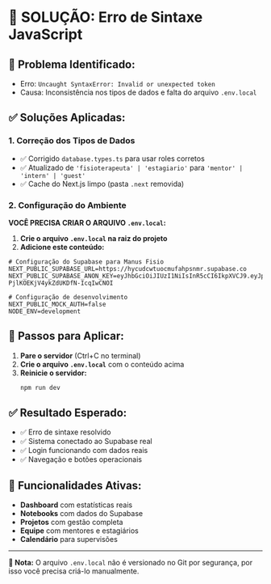 # 🔧 **SOLUÇÃO: Erro de Sintaxe JavaScript**

## 🚨 **Problema Identificado:**
- Erro: `Uncaught SyntaxError: Invalid or unexpected token`
- Causa: Inconsistência nos tipos de dados e falta do arquivo `.env.local`

## ✅ **Soluções Aplicadas:**

### 1. **Correção dos Tipos de Dados**
- ✅ Corrigido `database.types.ts` para usar roles corretos
- ✅ Atualizado de `'fisioterapeuta' | 'estagiario'` para `'mentor' | 'intern' | 'guest'`
- ✅ Cache do Next.js limpo (pasta `.next` removida)

### 2. **Configuração do Ambiente**
**VOCÊ PRECISA CRIAR O ARQUIVO `.env.local`:**

1. **Crie o arquivo `.env.local` na raiz do projeto**
2. **Adicione este conteúdo:**

```env
# Configuração do Supabase para Manus Fisio
NEXT_PUBLIC_SUPABASE_URL=https://hycudcwtuocmufahpsnmr.supabase.co
NEXT_PUBLIC_SUPABASE_ANON_KEY=eyJhbGciOiJIUzI1NiIsInR5cCI6IkpXVCJ9.eyJpc3MiOiJzdXBhYmFzZSIsInJlZiI6Imh5Y3VkY3d0dW9jbXVmYWhwc25tciIsInJvbGUiOiJhbm9uIiwiaWF0IjoxNzM2NDY0ODYzLCJleHAiOjIwNTIwNDA4NjN9.YOzlOkb4wMOzs-PjlKOEKjV4ykZdUKDfN-IcqIwCNOI

# Configuração de desenvolvimento
NEXT_PUBLIC_MOCK_AUTH=false
NODE_ENV=development
```

## 🔄 **Passos para Aplicar:**

1. **Pare o servidor** (Ctrl+C no terminal)
2. **Crie o arquivo `.env.local`** com o conteúdo acima
3. **Reinicie o servidor:**
   ```bash
   npm run dev
   ```

## ✅ **Resultado Esperado:**
- ✅ Erro de sintaxe resolvido
- ✅ Sistema conectado ao Supabase real
- ✅ Login funcionando com dados reais
- ✅ Navegação e botões operacionais

## 🎯 **Funcionalidades Ativas:**
- **Dashboard** com estatísticas reais
- **Notebooks** com dados do Supabase
- **Projetos** com gestão completa
- **Equipe** com mentores e estagiários
- **Calendário** para supervisões

---

**📝 Nota:** O arquivo `.env.local` não é versionado no Git por segurança, por isso você precisa criá-lo manualmente. 